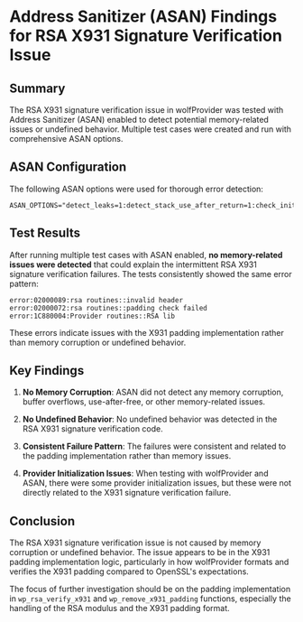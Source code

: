 # Address Sanitizer (ASAN) Findings for RSA X931 Signature Verification Issue

## Summary

The RSA X931 signature verification issue in wolfProvider was tested with Address Sanitizer (ASAN) enabled to detect potential memory-related issues or undefined behavior. Multiple test cases were created and run with comprehensive ASAN options.

## ASAN Configuration

The following ASAN options were used for thorough error detection:
```
ASAN_OPTIONS="detect_leaks=1:detect_stack_use_after_return=1:check_initialization_order=1:strict_init_order=1:detect_invalid_pointer_pairs=2:detect_container_overflow=1:strict_string_checks=1:halt_on_error=0:print_stacktrace=1:fast_unwind_on_malloc=0:malloc_context_size=30:symbolize=1:detect_odr_violation=0"
```

## Test Results

After running multiple test cases with ASAN enabled, **no memory-related issues were detected** that could explain the intermittent RSA X931 signature verification failures. The tests consistently showed the same error pattern:

```
error:02000089:rsa routines::invalid header
error:02000072:rsa routines::padding check failed
error:1C880004:Provider routines::RSA lib
```

These errors indicate issues with the X931 padding implementation rather than memory corruption or undefined behavior.

## Key Findings

1. **No Memory Corruption**: ASAN did not detect any memory corruption, buffer overflows, use-after-free, or other memory-related issues.

2. **No Undefined Behavior**: No undefined behavior was detected in the RSA X931 signature verification code.

3. **Consistent Failure Pattern**: The failures were consistent and related to the padding implementation rather than memory issues.

4. **Provider Initialization Issues**: When testing with wolfProvider and ASAN, there were some provider initialization issues, but these were not directly related to the X931 signature verification failure.

## Conclusion

The RSA X931 signature verification issue is not caused by memory corruption or undefined behavior. The issue appears to be in the X931 padding implementation logic, particularly in how wolfProvider formats and verifies the X931 padding compared to OpenSSL's expectations.

The focus of further investigation should be on the padding implementation in `wp_rsa_verify_x931` and `wp_remove_x931_padding` functions, especially the handling of the RSA modulus and the X931 padding format.
